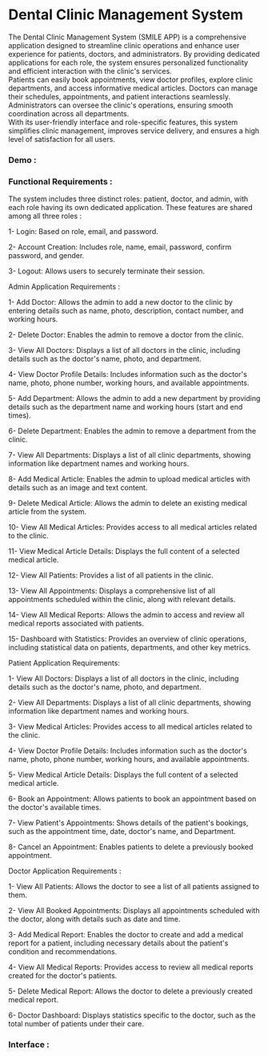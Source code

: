 # Dental Clinic Management System
The Dental Clinic Management System (SMILE APP) is a comprehensive application designed to streamline clinic operations and enhance user experience for patients, doctors, and administrators. By providing dedicated applications for each role, the system ensures personalized functionality and efficient interaction with the clinic's services.  
Patients can easily book appointments, view doctor profiles, explore clinic departments, and access informative medical articles. Doctors can manage their schedules, appointments, and patient interactions seamlessly. Administrators can oversee the clinic's operations, ensuring smooth coordination across all departments.  
With its user-friendly interface and role-specific features, this system simplifies clinic management, improves service delivery, and ensures a high level of satisfaction for all users.

### Demo : 


### Functional Requirements :

The system includes three distinct roles: patient, doctor, and admin, with each role having its own dedicated application.
These features are shared among all three roles :

1- Login: Based on role, email, and password.

2- Account Creation: Includes role, name, email, password, confirm password, and gender.

3- Logout: Allows users to securely terminate their session.



Admin Application Requirements :

1- Add Doctor:
Allows the admin to add a new doctor to the clinic by entering details such as name, photo, description, contact number, and working hours.

2- Delete Doctor:
Enables the admin to remove a doctor from the clinic.

3- View All Doctors:
Displays a list of all doctors in the clinic, including details such as the doctor's name, photo, and department.

4- View Doctor Profile Details:
Includes information such as the doctor's name, photo, phone number, working hours, and available appointments.

5- Add Department:
Allows the admin to add a new department by providing details such as the department name and working hours (start and end times).

6- Delete Department:
Enables the admin to remove a department from the clinic.

7- View All Departments:
Displays a list of all clinic departments, showing information like department names and working hours.

8- Add Medical Article:
Enables the admin to upload medical articles with details such as an image and text content.

9- Delete Medical Article:
Allows the admin to delete an existing medical article from the system.

10- View All Medical Articles:
Provides access to all medical articles related to the clinic.

11- View Medical Article Details:
Displays the full content of a selected medical article.

12- View All Patients:
Provides a list of all patients in the clinic.

13- View All Appointments:
Displays a comprehensive list of all appointments scheduled within the clinic, along with relevant details.

14- View All Medical Reports:
Allows the admin to access and review all medical reports associated with patients.

15- Dashboard with Statistics:
Provides an overview of clinic operations, including statistical data on patients, departments, and other key metrics.




Patient Application Requirements:

1- View All Doctors:
Displays a list of all doctors in the clinic, including details such as the doctor's name, photo, and department.

2- View All Departments:
Displays a list of all clinic departments, showing information like department names and working hours.

3- View Medical Articles:
Provides access to all medical articles related to the clinic.

4- View Doctor Profile Details:
Includes information such as the doctor's name, photo, phone number, working hours, and available appointments.

5- View Medical Article Details:
Displays the full content of a selected medical article.

6- Book an Appointment:
Allows patients to book an appointment based on the doctor's available times.

7- View Patient's Appointments:
Shows details of the patient's bookings, such as the appointment time, date, doctor's name, and Department.

8- Cancel an Appointment:
Enables patients to delete a previously booked appointment.




Doctor Application Requirements :

1- View All Patients:
Allows the doctor to see a list of all patients assigned to them.

2- View All Booked Appointments:
Displays all appointments scheduled with the doctor, along with details such as date and time.

3- Add Medical Report:
Enables the doctor to create and add a medical report for a patient, including necessary details about the patient's condition and recommendations.

4- View All Medical Reports:
Provides access to review all medical reports created for the doctor's patients.

5- Delete Medical Report:
Allows the doctor to delete a previously created medical report.

6- Doctor Dashboard:
Displays statistics specific to the doctor, such as the total number of patients under their care.



### Interface :
